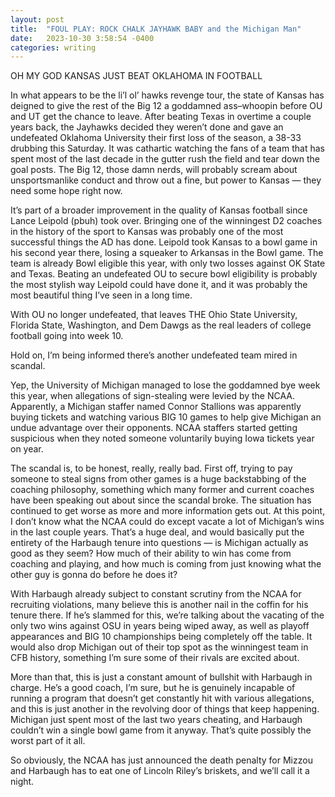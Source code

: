 ```yaml
---
layout: post
title:  "FOUL PLAY: ROCK CHALK JAYHAWK BABY and the Michigan Man"
date:   2023-10-30 3:58:54 -0400
categories: writing
---
```



OH MY GOD KANSAS JUST BEAT OKLAHOMA IN FOOTBALL

In what appears to be the li’l ol’ hawks revenge tour, the state of Kansas has deigned to give the rest of the Big 12 a goddamned ass–whoopin before OU and UT get the chance to leave. After beating Texas in overtime a couple years back, the Jayhawks decided they weren’t done and gave an undefeated Oklahoma University their first loss of the season, a 38-33 drubbing this Saturday. It was cathartic watching the fans of a team that has spent most of the last decade in the gutter rush the field and tear down the goal posts. The Big 12, those damn nerds, will probably scream about unsportsmanlike conduct and throw out a fine, but power to Kansas — they need some hope right now. 

It’s part of a broader improvement in the quality of Kansas football since Lance Leipold (pbuh) took over. Bringing one of the winningest D2 coaches in the history of the sport to Kansas was probably one of the most successful things the AD has done. Leipold took Kansas to a bowl game in his second year there, losing a squeaker to Arkansas in the Bowl game. The team is already Bowl eligible this year, with only two losses against OK State and Texas. Beating an undefeated OU to secure bowl eligibility is probably the most stylish way Leipold could have done it, and it was probably the most beautiful thing I’ve seen in a long time.

With OU no longer undefeated, that leaves THE Ohio State University, Florida State, Washington, and Dem Dawgs as the real leaders of college football going into week 10. 

Hold on, I’m being informed there’s another undefeated team mired in scandal.

Yep, the University of Michigan managed to lose the goddamned bye week this year, when allegations of sign-stealing were levied by the NCAA. Apparently, a Michigan staffer named Connor Stallions was apparently buying tickets and watching various BIG 10 games to help give Michigan an undue advantage over their opponents. NCAA staffers started getting suspicious when they noted someone voluntarily buying Iowa tickets year on year.

The scandal is, to be honest, really, really bad. First off, trying to pay someone to steal signs from other games is a huge backstabbing of the coaching philosophy, something which many former and current coaches have been speaking out about since the scandal broke. The situation has continued to get worse as more and more information gets out. At this point, I don’t know what the NCAA could do except vacate a lot of Michigan’s wins in the last couple years. That’s a huge deal, and would basically put the entirety of the Harbaugh tenure into questions — is Michigan actually as good as they seem? How much of their ability to win has come from coaching and playing, and how much is coming from just knowing what the other guy is gonna do before he does it?

With Harbaugh already subject to constant scrutiny from the NCAA for recruiting violations, many believe this is another nail in the coffin for his tenure there. If he’s slammed for this, we’re talking about the vacating of the only two wins against OSU in years being wiped away, as well as playoff appearances and BIG 10 championships being completely off the table. It would also drop Michigan out of their top spot as the winningest team in CFB history, something I’m sure some of their rivals are excited about.

More than that, this is just a constant amount of bullshit with Harbaugh in charge. He’s a good coach, I’m sure, but he is genuinely incapable of running a program that doesn’t get constantly hit with various allegations, and this is just another in the revolving door of things that keep happening. Michigan just spent most of the last two years cheating, and Harbaugh couldn’t win a single bowl game from it anyway. That’s quite possibly the worst part of it all.

So obviously, the NCAA has just announced the death penalty for Mizzou and Harbaugh has to eat one of Lincoln Riley’s briskets, and we’ll call it a night.
